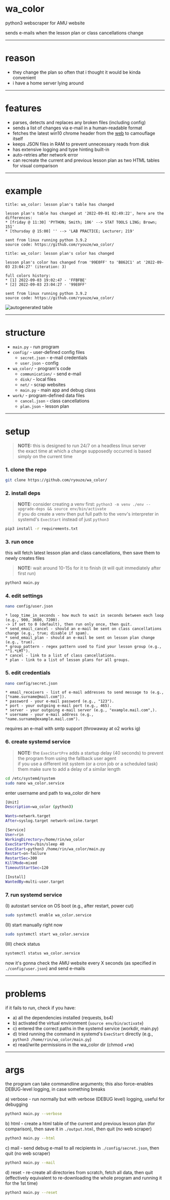 # wa_color
python3 webscraper for AMU website


sends e-mails when the lesson plan or class cancellations change


---


# reason
* they change the plan so often that i thought it would be kinda convenient
* i have a home server lying around


---


# features
* parses, detects and replaces any broken files (including config)
* sends a list of changes via e-mail in a human-readable format
* fetches the latest win10 chrome header from the [web](https://www.whatismybrowser.com/guides/the-latest-user-agent/) to camouflage itself
* keeps JSON files in RAM to prevent unnecessary reads from disk
* has extensive logging and type hinting built-in
* auto-retries after network error
* can recreate the current and previous lesson plan as two HTML tables for visual comparison


---


# example

```
title: wa_color: lesson plan's table has changed

lesson plan's table has changed at '2022-09-01 02:49:22', here are the differences:
* [friday @ 11:30] 'PYTHON; Smith; 106' --> STAT TOOLS LING; Brown; 151'
* [thursday @ 15:00] '' --> 'LAB PRACTICE; Lecturer; 219'

sent from linux running python 3.9.2
source code: https://github.com/ryouze/wa_color/
```


```
title: wa_color: lesson plan's color has changed

lesson plan's color has changed from '99E0FF' to 'B862C1' at '2022-09-03 23:04:27' (iteration: 3)

full colors history:
* [1] 2022-09-03 19:02:47 - 'FFBFBE'
* [2] 2022-09-03 23:04:27 - '99E0FF'

sent from linux running python 3.9.2
source code: https://github.com/ryouze/wa_color/
```


![autogenerated table](resources/autogenerated_table.jpeg)


---


# structure

* `main.py` - run program
* `config/` - user-defined config files
  * `secret.json` - e-mail credentials
  * `user.json` - config
* `wa_color/` - program's code
  * `communication/` - send e-mail
  * `disk/` - local files
  * `net/` - scrap websites
  * `main.py` - main app and debug class
* `work/` - program-defined data files
  * `cancel.json` - class cancellations
  * `plan.json` - lesson plan


---


# setup

> **NOTE:** this is designed to run 24/7 on a headless linux server<br>the exact time at which a change supposedly occurred is based simply on the current time


### 1. clone the repo

```bash
git clone https://github.com/ryouze/wa_color/
```


### 2. install deps

> **NOTE:** consider creating a venv first: `python3 -m venv ./env --upgrade-deps && source env/bin/activate`<br>if you do create a venv then put full path to the venv's interpreter in systemd's `ExecStart` instead of just `python3`

```bash
pip3 install -r requirements.txt
```


### 3. run once

this will fetch latest lesson plan and class cancellations, then save them to newly creates files

> **NOTE:** wait around 10-15s for it to finish (it will quit immediately after first run)

```bash
python3 main.py
```


### 4. edit settings

```bash
nano config/user.json
```


```
* loop_time_in_seconds - how much to wait in seconds between each loop (e.g., 900, 3600, 7200).
-> if set to 0 (default), then run only once, then quit.
* send_email_cancel - should an e-mail be sent on class cancellations change (e.g., true; disable if spam).
* send_email_plan - should an e-mail be sent on lesson plan change (e.g., true).
* group_pattern - regex pattern used to find your lesson group (e.g., "^1.*LMT").
* cancel - link to a list of class cancellations.
* plan - link to a list of lesson plans for all groups.
```


### 5. edit credentials

```bash
nano config/secret.json
```


```
* email_receivers - list of e-mail addresses to send message to (e.g., ["name.surname@mail.com"]).
* password - your e-mail password (e.g., "123").
* port - your outgoing e-mail port (e.g., 465).
* server - your outgoing e-mail server (e.g., "example.mail.com",).
* username - your e-mail address (e.g., "name.surname@example.mail.com").
```

requires an e-mail with smtp support (throwaway at o2 works ig)


### 6. create systemd service

>**NOTE:** the `ExecStartPre` adds a startup delay (40 seconds) to prevent the program from using the fallback user agent<br>if you use a different init system (or a cron job or a scheduled task) them make sure to add a delay of a similar length

```bash
cd /etc/systemd/system
sudo nano wa_color.service
```

enter username and path to wa_color dir here

```bash
[Unit]
Description=wa_color (python3)

Wants=network.target
After=syslog.target network-online.target

[Service]
User=rin
WorkingDirectory=/home/rin/wa_color
ExecStartPre=/bin/sleep 40
ExecStart=python3 /home/rin/wa_color/main.py
Restart=on-failure
RestartSec=300
KillMode=mixed
TimeoutStartSec=120

[Install]
WantedBy=multi-user.target
```


### 7. run systemd service


(I) autostart service on OS boot (e.g., after restart, power cut)
```bash
sudo systemctl enable wa_color.service
```

(II) start manually right now
```bash
sudo systemctl start wa_color.service
```

(III) check status
```bash
systemctl status wa_color.service
```

now it's gonna check the AMU website every X seconds (as specified in `./config/user.json`) and send e-mails


---


# problems

if it fails to run, check if you have:

* a) all the dependencies installed (requests, bs4)
* b) activated the virtual environment (`source env/bin/activate`)
* c) entered the correct paths in the systemd service (workdir, main.py)
* d) tried running the command in systemd's `ExecStart` directly (e.g., `python3 /home/rin/wa_color/main.py`)
* e) read/write permissions in the wa_color dir (chmod +rw)


---


# args

the program can take commandline arguments; this also force-enables DEBUG-level logging, in case something breaks


a) verbose - run normally but with verbose (DEBUG level) logging, useful for debugging


```bash
python3 main.py --verbose
```


b) html - create a html table of the current and previous lesson plan (for comparison), then save it in `./output.html`, then quit (no web scraper)


```bash
python3 main.py --html
```


c) mail - send debug e-mail to all recipients in `./config/secret.json`, then quit (no web scraper)


```bash
python3 main.py --mail
```


d) reset - re-create all directories from scratch, fetch all data, then quit (effectively equivalent to re-downloading the whole program and running it for the 1st time)


```bash
python3 main.py --reset
```

